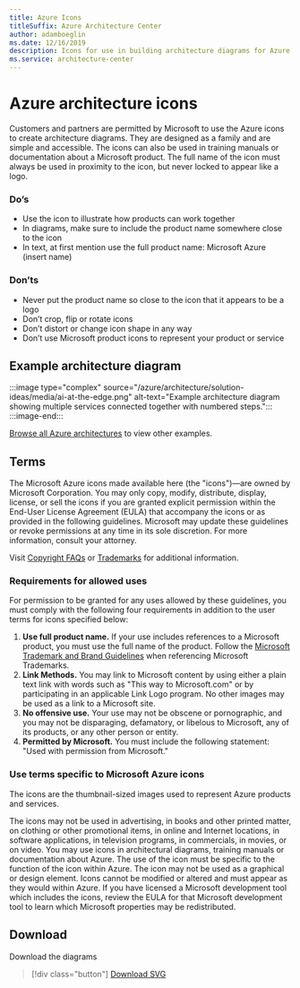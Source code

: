 ```yaml
---
title: Azure Icons
titleSuffix: Azure Architecture Center
author: adamboeglin
ms.date: 12/16/2019
description: Icons for use in building architecture diagrams for Azure
ms.service: architecture-center
---
```

# Azure architecture icons

Customers and partners are permitted by Microsoft to use the Azure icons to create architecture diagrams. They are designed as a family and are simple and accessible. The icons can also be used in training manuals or documentation about a Microsoft product. The full name of the icon must always be used in proximity to the icon, but never locked to appear like a logo.

### Do’s

* Use the icon to illustrate how products can work together
* In diagrams, make sure to include the product name somewhere close to the icon
* In text, at first mention use the full product name:  Microsoft Azure (insert name)

### Don’ts

* Never put the product name so close to the icon that it appears to be a logo
* Don’t crop, flip or rotate icons
* Don’t distort or change icon shape in any way
* Don’t use Microsoft product icons to represent your product or service

## Example architecture diagram

:::image type="complex" source="/azure/architecture/solution-ideas/media/ai-at-the-edge.png" alt-text="Example architecture diagram showing multiple services connected together with numbered steps.":::
:::image-end:::

[Browse all Azure architectures](/azure/architecture/browse) to view other examples.

## Terms

The Microsoft Azure icons made available here (the "icons")—are owned by Microsoft Corporation. You may only copy, modify, distribute, display, license, or sell the icons if you are granted explicit permission within the End-User License Agreement (EULA) that accompany the icons or as provided in the following guidelines. Microsoft may update these guidelines or revoke permissions at any time in its sole discretion. For more information, consult your attorney.

Visit [Copyright FAQs](https://aka.ms/copyright-faqs) or [Trademarks](https://www.microsoft.com/trademarks) for additional information.

### Requirements for allowed uses

For permission to be granted for any uses allowed by these guidelines, you must comply
with the following four requirements in addition to the user terms for icons specified below:

  1. **Use full product name.** If your use includes references to a Microsoft product, you
must use the full name of the product. Follow the [Microsoft Trademark and Brand
Guidelines](https://aka.ms/trademarks-usage) when referencing Microsoft Trademarks.
  2. **Link Methods.** You may link to Microsoft content by using either a plain text link
with words such as "This way to Microsoft.com" or by participating in an applicable
Link Logo program. No other images may be used as a link to a Microsoft site.
  3. **No offensive use.** Your use may not be obscene or pornographic, and you may not
be disparaging, defamatory, or libelous to Microsoft, any of its products, or any other
person or entity.
  4. **Permitted by Microsoft.** You must include the following statement: "Used with
permission from Microsoft."

### Use terms specific to Microsoft Azure icons

The icons are the thumbnail-sized images used to represent Azure products and services.

The icons may not be used in advertising, in books and other printed matter, on clothing or other promotional items, in online and Internet locations, in software applications, in television programs, in commercials, in movies, or on video. You may use icons in architectural diagrams, training manuals or documentation about Azure. The use of the icon must be specific to the function of the icon within Azure. The icon may not be used as a graphical or design element. Icons cannot be modified or altered and must appear as they would within Azure. If you have licensed a Microsoft development tool which includes the icons, review the EULA for that Microsoft development tool to learn which Microsoft properties may be redistributed.

## Download

Download the diagrams

 > [!div class="button"]
 > [Download SVG](https://arch-center.azureedge.net/cdn/icons/Azure_Public_Service_Icons_V1.zip)